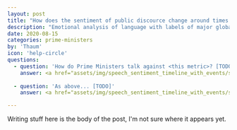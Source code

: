 ```yaml
---
layout: post
title: "How does the sentiment of public discource change around times of turmoil and other major events?"
description: "Emotional analysis of language with labels of major global social events"
date: 2020-08-15
categories: prime-ministers
by: 'Thaum'
icon: 'help-circle'
questions:
  - question: 'How do Prime Ministers talk against <this metric>? [TODO]'
    answer: <a href="assets/img/speech_sentiment_timeline_with_events/speech_mediarelease_hierarchy0_withEvents.png"><img src="assets/img/speech_sentiment_timeline_with_events/speech_mediarelease_hierarchy0_withEvents.png"><a>
    
  - question: 'As above... [TODO]'
    answer: <a href="assets/img/speech_sentiment_timeline_with_events/speech_mediarelease_hierarchy1_withEvents.png"><img src="assets/img/speech_sentiment_timeline_with_events/speech_mediarelease_hierarchy1_withEvents.png"><a>

---
```


Writing stuff here is the body of the post, I'm not sure where it appears yet.
